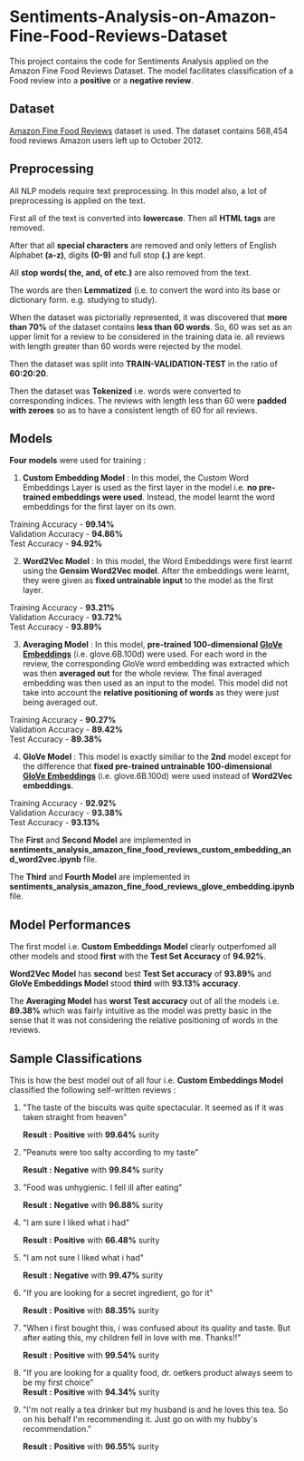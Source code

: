# Sentiments-Analysis-on-Amazon-Fine-Food-Reviews-Dataset
This project contains the code for Sentiments Analysis applied on the Amazon Fine Food Reviews Dataset. The model facilitates classification of a Food review into a **positive** or a **negative review**.

## Dataset

[Amazon Fine Food Reviews](https://www.kaggle.com/snap/amazon-fine-food-reviews) dataset is used. The dataset contains 568,454 food reviews Amazon users left up to October 2012.

## Preprocessing

All NLP models require text preprocessing. In this model also, a lot of preprocessing is applied on the text.
<br>

First all of the text is converted into **lowercase**. Then all **HTML tags** are removed. 
<br>

After that all **special characters** are removed and only letters of English Alphabet **(a-z)**, digits **(0-9)** and full stop **(.)** are kept.
<br>

All **stop words( the, and, of etc.)** are also removed from the text.
<br>

The words are then **Lemmatized** (i.e. to convert the word into its base or dictionary form. e.g. studying to study). 
<br>

When the dataset was pictorially represented, it was discovered that **more than 70%** of the dataset contains **less than 60 words**. So, 60 was set as an upper limit for a review to be considered in the training data ie. all reviews with length greater than 60 words were rejected by the model.
<br>

Then the dataset was split into **TRAIN-VALIDATION-TEST** in the ratio of **60:20:20**.
<br>

Then the dataset was **Tokenized** i.e. words were converted to corresponding indices. The reviews with length less than 60 were **padded with zeroes** so as to have a consistent length of 60 for all reviews.

## Models 

**Four models** were used for training :

1. **Custom Embedding Model** : In this model, the Custom Word Embeddings Layer is used as the first layer in the model i.e. **no pre-trained embeddings were used**. Instead, the model learnt the word embeddings for the first layer on its own.

  Training Accuracy - **99.14%**<br>
  Validation Accuracy - **94.86%**<br>
  Test Accuracy - **94.92%**

2. **Word2Vec Model** : In this model, the Word Embeddings were first learnt using the **Gensim Word2Vec model**. After the embeddings were learnt, they were given as **fixed untrainable input** to the model as the first layer.

  Training Accuracy - **93.21%**<br>
  Validation Accuracy - **93.72%**<br>
  Test Accuracy - **93.89%**

3. **Averaging Model** : In this model, **pre-trained 100-dimensional [GloVe Embeddings](https://nlp.stanford.edu/projects/glove/)** (i.e. glove.6B.100d) were used. For each word in the review, the corresponding GloVe word embedding was extracted which was then **averaged out** for the whole review. The final averaged embedding was then used as an input to the model. This model did not take into account the **relative positioning of words** as they were just being averaged out.

  Training Accuracy - **90.27%**<br>
  Validation Accuracy - **89.42%**<br>
  Test Accuracy - **89.38%**

4. **GloVe Model** : This model is exactly similiar to the **2nd** model except for the difference that **fixed pre-trained untrainable 100-dimensional [GloVe Embeddings](https://nlp.stanford.edu/projects/glove/)** (i.e. glove.6B.100d) were used instead of **Word2Vec embeddings**.

  Training Accuracy - **92.92%**<br>
  Validation Accuracy - **93.38%**<br>
  Test Accuracy - **93.13%**
  
The **First** and **Second Model** are implemented in **sentiments_analysis_amazon_fine_food_reviews_custom_embedding_and_word2vec.ipynb** file.

The **Third** and **Fourth Model** are implemented in **sentiments_analysis_amazon_fine_food_reviews_glove_embedding.ipynb** file.

## Model Performances

The first model i.e. **Custom Embeddings Model** clearly outperfomed all other models and stood **first** with the **Test Set Accuracy** of **94.92%**. 
<br>

**Word2Vec Model** has **second** best **Test Set accuracy** of **93.89%** and **GloVe Embeddings Model** stood **third** with **93.13% accuracy**.
<br>

The **Averaging Model** has **worst Test accuracy** out of all the models i.e. **89.38%** which was fairly intuitive as the model was pretty basic in the sense that it was not considering the relative positioning of words in the reviews.

## Sample Classifications

This is how the best model out of all four i.e. **Custom Embeddings Model** classified the following self-written reviews :

1. "The taste of the biscuits was quite spectacular. It seemed as if it was taken straight from heaven" 
    <br>

    **Result :** **Positive** with **99.64%** surity
2. "Peanuts were too salty according to my taste" 
    <br>
    
    **Result :** **Negative** with **99.84%** surity
3. "Food was unhygienic. I fell ill after eating" 
    <br>
    
    **Result :** **Negative** with **96.88%** surity
4. "I am sure I liked what i had"
    <br>
    
    **Result :** **Positive** with **66.48%** surity
5. "I am not sure I liked what i had"
    <br>
    
    **Result :** **Negative** with **99.47%** surity
6. "If you are looking for a secret ingredient, go for it"
    <br>
    
    **Result :** **Positive** with **88.35%** surity
7. "When i first bought this, i was confused about its quality and taste. But after eating this, my children fell in love with me.      Thanks!!"
    <br>
    
    **Result :** **Positive** with **99.54%** surity
8. "If you are looking for a quality food, dr. oetkers product always seem to be my first choice"
    <br>
    **Result :** **Positive** with **94.34%** surity
9. "I'm not really a tea drinker but my husband is and he loves this tea. So on his behalf I'm recommending it. Just go on with my hubby's recommendation."
    <br>
    
    **Result :** **Positive** with **96.55%** surity

